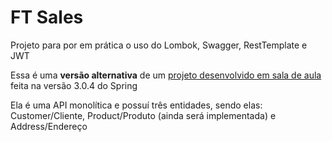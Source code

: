 # FT Sales
Projeto para por em prática o uso do Lombok, Swagger, RestTemplate e JWT

Essa é uma **versão alternativa** de um [projeto desenvolvido em sala de aula](https://github.com/tiagorib/rest-api-with-spring-boot/tree/simple-crud) feita na versão 3.0.4 do Spring

Ela é uma API monolítica e possuí três entidades, sendo elas: Customer/Cliente, Product/Produto (ainda será implementada) e Address/Endereço
